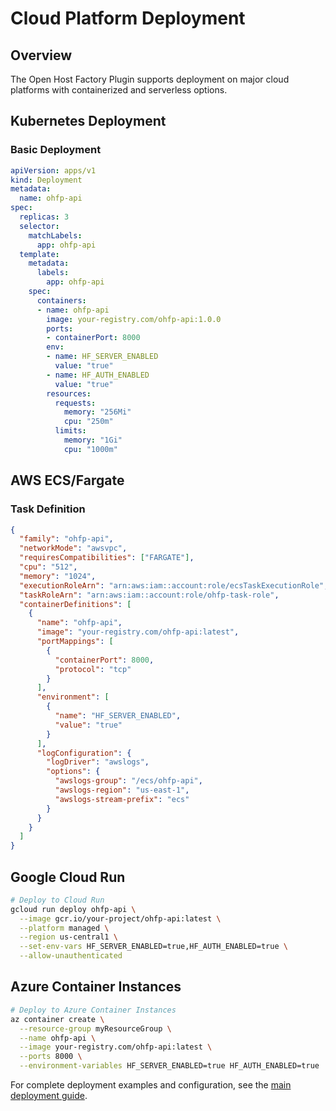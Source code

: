 # Cloud Platform Deployment

## Overview

The Open Host Factory Plugin supports deployment on major cloud platforms with containerized and serverless options.

## Kubernetes Deployment

### Basic Deployment

```yaml
apiVersion: apps/v1
kind: Deployment
metadata:
  name: ohfp-api
spec:
  replicas: 3
  selector:
    matchLabels:
      app: ohfp-api
  template:
    metadata:
      labels:
        app: ohfp-api
    spec:
      containers:
      - name: ohfp-api
        image: your-registry.com/ohfp-api:1.0.0
        ports:
        - containerPort: 8000
        env:
        - name: HF_SERVER_ENABLED
          value: "true"
        - name: HF_AUTH_ENABLED
          value: "true"
        resources:
          requests:
            memory: "256Mi"
            cpu: "250m"
          limits:
            memory: "1Gi"
            cpu: "1000m"
```

## AWS ECS/Fargate

### Task Definition

```json
{
  "family": "ohfp-api",
  "networkMode": "awsvpc",
  "requiresCompatibilities": ["FARGATE"],
  "cpu": "512",
  "memory": "1024",
  "executionRoleArn": "arn:aws:iam::account:role/ecsTaskExecutionRole",
  "taskRoleArn": "arn:aws:iam::account:role/ohfp-task-role",
  "containerDefinitions": [
    {
      "name": "ohfp-api",
      "image": "your-registry.com/ohfp-api:latest",
      "portMappings": [
        {
          "containerPort": 8000,
          "protocol": "tcp"
        }
      ],
      "environment": [
        {
          "name": "HF_SERVER_ENABLED",
          "value": "true"
        }
      ],
      "logConfiguration": {
        "logDriver": "awslogs",
        "options": {
          "awslogs-group": "/ecs/ohfp-api",
          "awslogs-region": "us-east-1",
          "awslogs-stream-prefix": "ecs"
        }
      }
    }
  ]
}
```

## Google Cloud Run

```bash
# Deploy to Cloud Run
gcloud run deploy ohfp-api \
  --image gcr.io/your-project/ohfp-api:latest \
  --platform managed \
  --region us-central1 \
  --set-env-vars HF_SERVER_ENABLED=true,HF_AUTH_ENABLED=true \
  --allow-unauthenticated
```

## Azure Container Instances

```bash
# Deploy to Azure Container Instances
az container create \
  --resource-group myResourceGroup \
  --name ohfp-api \
  --image your-registry.com/ohfp-api:latest \
  --ports 8000 \
  --environment-variables HF_SERVER_ENABLED=true HF_AUTH_ENABLED=true
```

For complete deployment examples and configuration, see the [main deployment guide](readme.md).
